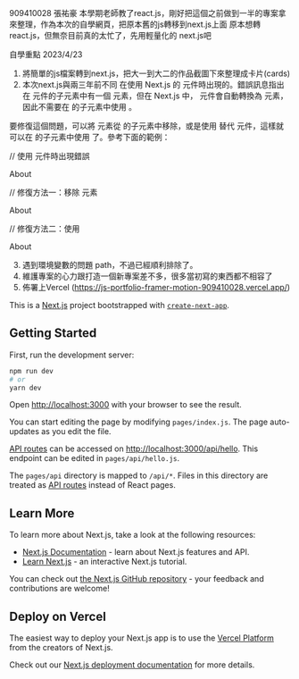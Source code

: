 909410028 張祐豪
本學期老師教了react.js，剛好把這個之前做到一半的專案拿來整理，作為本次的自學網頁，把原本舊的js轉移到next.js上面 
原本想轉 react.js，但無奈目前真的太忙了，先用輕量化的 next.js吧

自學重點 2023/4/23

1. 將簡單的js檔案轉到next.js，把大一到大二的作品截圖下來整理成卡片(cards)
2. 本次next.js與兩三年前不同 在使用 Next.js 的 <Link> 元件時出現的。錯誤訊息指出在 <Link> 元件的子元素中有一個 <a> 元素，但在 Next.js 中，<Link> 元件會自動轉換為 <a> 元素，因此不需要在 <Link> 的子元素中使用 <a>。

要修復這個問題，可以將 <a> 元素從 <Link> 的子元素中移除，或是使用 <Link legacyBehavior> 替代 <Link> 元件，這樣就可以在 <Link> 的子元素中使用 <a> 了。參考下面的範例：

// 使用 <Link> 元件時出現錯誤
<Link href="/about">
  <a>About</a>
</Link>

// 修復方法一：移除 <a> 元素
<Link href="/about">
  About
</Link>

// 修復方法二：使用 <Link legacyBehavior>
<Link href="/about" legacyBehavior>
  <a>About</a>
</Link>

3. 遇到環境變數的問題 path，不過已經順利排除了。
4. 維護專案的心力跟打造一個新專案差不多，很多當初寫的東西都不相容了
5. 佈署上Vercel (https://js-portfolio-framer-motion-909410028.vercel.app/)

This is a [Next.js](https://nextjs.org/) project bootstrapped with [`create-next-app`](https://github.com/vercel/next.js/tree/canary/packages/create-next-app).

## Getting Started

First, run the development server:

```bash
npm run dev
# or
yarn dev
```

Open [http://localhost:3000](http://localhost:3000) with your browser to see the result.

You can start editing the page by modifying `pages/index.js`. The page auto-updates as you edit the file.

[API routes](https://nextjs.org/docs/api-routes/introduction) can be accessed on [http://localhost:3000/api/hello](http://localhost:3000/api/hello). This endpoint can be edited in `pages/api/hello.js`.

The `pages/api` directory is mapped to `/api/*`. Files in this directory are treated as [API routes](https://nextjs.org/docs/api-routes/introduction) instead of React pages.

## Learn More

To learn more about Next.js, take a look at the following resources:

- [Next.js Documentation](https://nextjs.org/docs) - learn about Next.js features and API.
- [Learn Next.js](https://nextjs.org/learn) - an interactive Next.js tutorial.

You can check out [the Next.js GitHub repository](https://github.com/vercel/next.js/) - your feedback and contributions are welcome!

## Deploy on Vercel

The easiest way to deploy your Next.js app is to use the [Vercel Platform](https://vercel.com/new?utm_medium=default-template&filter=next.js&utm_source=create-next-app&utm_campaign=create-next-app-readme) from the creators of Next.js.

Check out our [Next.js deployment documentation](https://nextjs.org/docs/deployment) for more details.

